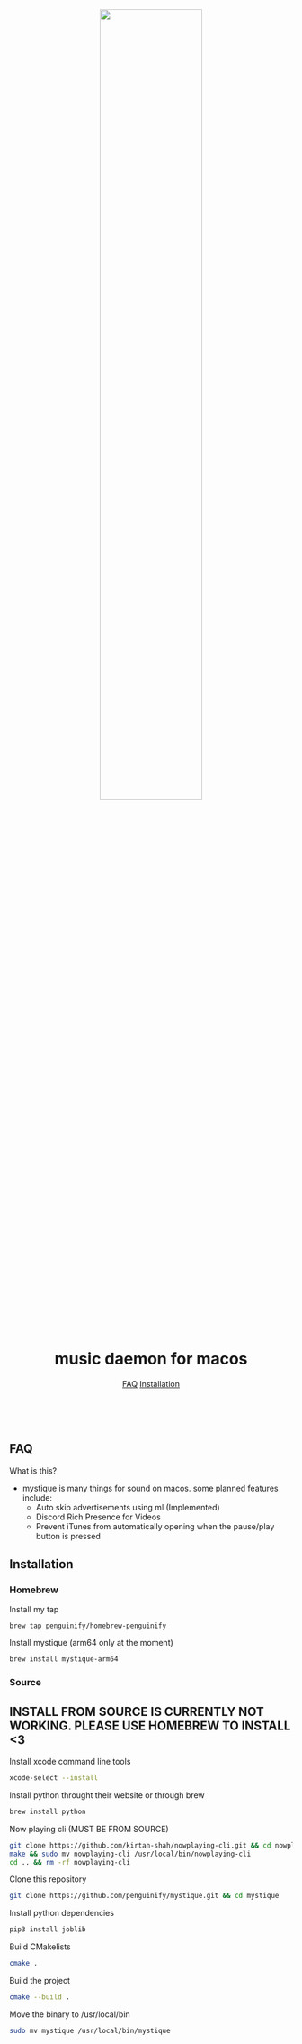 <div align="center" >

<img src="https://penguinify.github.io/mystique/mystique.png" width="60%">

# music daemon for macos
[FAQ](#faq)
[Installation](#installation)
</div>

<br><br><br>
## FAQ
What is this?
- mystique is many things for sound on macos. some planned features include:
  * Auto skip advertisements using ml (Implemented)
  * Discord Rich Presence for Videos
  * Prevent iTunes from automatically opening when the pause/play button is pressed
## Installation

### Homebrew
Install my tap
```base
brew tap penguinify/homebrew-penguinify
```
Install mystique (arm64 only at the moment)
```bash
brew install mystique-arm64
```

### Source

## INSTALL FROM SOURCE IS CURRENTLY NOT WORKING. PLEASE USE HOMEBREW TO INSTALL <3

Install xcode command line tools
```bash
xcode-select --install
```
Install python throught their website or through brew
```bash
brew install python
```
Now playing cli (MUST BE FROM SOURCE)
```bash
git clone https://github.com/kirtan-shah/nowplaying-cli.git && cd nowplaying-cli
make && sudo mv nowplaying-cli /usr/local/bin/nowplaying-cli
cd .. && rm -rf nowplaying-cli
```
Clone this repository
```bash
git clone https://github.com/penguinify/mystique.git && cd mystique
```
Install python dependencies
```bash
pip3 install joblib
```
Build CMakelists
```bash
cmake .
```
Build the project
```bash
cmake --build .
```
Move the binary to /usr/local/bin
```bash
sudo mv mystique /usr/local/bin/mystique
```

